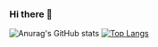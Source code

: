 ### Hi there 👋

![Anurag's GitHub stats](https://github-readme-stats.vercel.app/api?username=lycamnguyen&hide=contribs,prs)
[![Top Langs](https://github-readme-stats.vercel.app/api/top-langs/?username=lycamnguyen&layout=pie)](https://github.com/anuraghazra/github-readme-stats)
